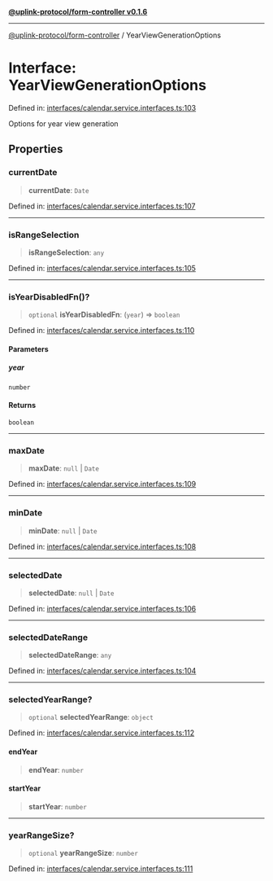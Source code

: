 [**@uplink-protocol/form-controller v0.1.6**](../README.md)

***

[@uplink-protocol/form-controller](../globals.md) / YearViewGenerationOptions

# Interface: YearViewGenerationOptions

Defined in: [interfaces/calendar.service.interfaces.ts:103](https://github.com/jmkcoder/uplink-protocol-calendar/blob/f78ad3d76836bc48e6721214f929c06c541c2ab7/src/interfaces/calendar.service.interfaces.ts#L103)

Options for year view generation

## Properties

### currentDate

> **currentDate**: `Date`

Defined in: [interfaces/calendar.service.interfaces.ts:107](https://github.com/jmkcoder/uplink-protocol-calendar/blob/f78ad3d76836bc48e6721214f929c06c541c2ab7/src/interfaces/calendar.service.interfaces.ts#L107)

***

### isRangeSelection

> **isRangeSelection**: `any`

Defined in: [interfaces/calendar.service.interfaces.ts:105](https://github.com/jmkcoder/uplink-protocol-calendar/blob/f78ad3d76836bc48e6721214f929c06c541c2ab7/src/interfaces/calendar.service.interfaces.ts#L105)

***

### isYearDisabledFn()?

> `optional` **isYearDisabledFn**: (`year`) => `boolean`

Defined in: [interfaces/calendar.service.interfaces.ts:110](https://github.com/jmkcoder/uplink-protocol-calendar/blob/f78ad3d76836bc48e6721214f929c06c541c2ab7/src/interfaces/calendar.service.interfaces.ts#L110)

#### Parameters

##### year

`number`

#### Returns

`boolean`

***

### maxDate

> **maxDate**: `null` \| `Date`

Defined in: [interfaces/calendar.service.interfaces.ts:109](https://github.com/jmkcoder/uplink-protocol-calendar/blob/f78ad3d76836bc48e6721214f929c06c541c2ab7/src/interfaces/calendar.service.interfaces.ts#L109)

***

### minDate

> **minDate**: `null` \| `Date`

Defined in: [interfaces/calendar.service.interfaces.ts:108](https://github.com/jmkcoder/uplink-protocol-calendar/blob/f78ad3d76836bc48e6721214f929c06c541c2ab7/src/interfaces/calendar.service.interfaces.ts#L108)

***

### selectedDate

> **selectedDate**: `null` \| `Date`

Defined in: [interfaces/calendar.service.interfaces.ts:106](https://github.com/jmkcoder/uplink-protocol-calendar/blob/f78ad3d76836bc48e6721214f929c06c541c2ab7/src/interfaces/calendar.service.interfaces.ts#L106)

***

### selectedDateRange

> **selectedDateRange**: `any`

Defined in: [interfaces/calendar.service.interfaces.ts:104](https://github.com/jmkcoder/uplink-protocol-calendar/blob/f78ad3d76836bc48e6721214f929c06c541c2ab7/src/interfaces/calendar.service.interfaces.ts#L104)

***

### selectedYearRange?

> `optional` **selectedYearRange**: `object`

Defined in: [interfaces/calendar.service.interfaces.ts:112](https://github.com/jmkcoder/uplink-protocol-calendar/blob/f78ad3d76836bc48e6721214f929c06c541c2ab7/src/interfaces/calendar.service.interfaces.ts#L112)

#### endYear

> **endYear**: `number`

#### startYear

> **startYear**: `number`

***

### yearRangeSize?

> `optional` **yearRangeSize**: `number`

Defined in: [interfaces/calendar.service.interfaces.ts:111](https://github.com/jmkcoder/uplink-protocol-calendar/blob/f78ad3d76836bc48e6721214f929c06c541c2ab7/src/interfaces/calendar.service.interfaces.ts#L111)
